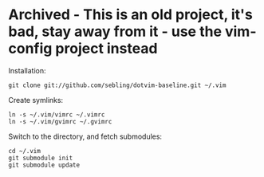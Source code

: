 # Archived - This is an old project, it's bad, stay away from it - use the vim-config project instead

Installation:

    git clone git://github.com/sebling/dotvim-baseline.git ~/.vim

Create symlinks:

    ln -s ~/.vim/vimrc ~/.vimrc
    ln -s ~/.vim/gvimrc ~/.gvimrc

Switch to the  directory, and fetch submodules:

    cd ~/.vim
    git submodule init
    git submodule update
